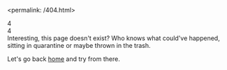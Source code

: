 <permalink: /404.html>
<!-- purple x moss 2020 -->

<head>
  <link href="https://fonts.googleapis.com/css2?family=Nunito+Sans:wght@600;900&display=swap" rel="stylesheet">
  <script src="https://kit.fontawesome.com/4b9ba14b0f.js" crossorigin="anonymous"></script>
</head>
<body>
  <div class="mainbox">
    <div class="err">4</div>
    <i class="far fa-question-circle fa-spin"></i>
    <div class="err2">4</div>
    <div class="msg">Interesting, this page doesn't exist? Who knows what could've happened, sitting in quarantine or maybe thrown in the trash.<p>Let's go back <a href="https://web.meatballweb.tk/">home</a> and try from there.</p></div>
      </div>
